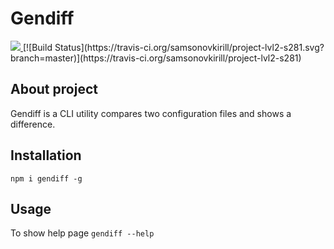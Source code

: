 # Gendiff
<a href="https://codeclimate.com/github/samsonovkirill/project-lvl2-s281/maintainability">
  <img src="https://api.codeclimate.com/v1/badges/f2e356fd4daf38dca2d6/maintainability" />
</a>
[![Build Status](https://travis-ci.org/samsonovkirill/project-lvl2-s281.svg?branch=master)](https://travis-ci.org/samsonovkirill/project-lvl2-s281)

## About project
Gendiff is a CLI utility compares two configuration files and shows a difference.
## Installation
`npm i gendiff -g`

## Usage
To show help page `gendiff --help`
